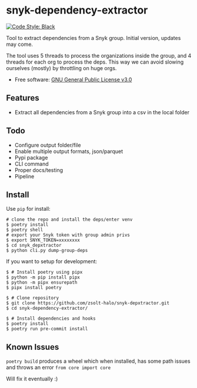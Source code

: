 # snyk-dependency-extractor
[![Code Style: Black](https://img.shields.io/badge/code%20style-black-000000.svg)](https://github.com/psf/black)

Tool to extract dependencies from a Snyk group. Initial version, updates may come.

The tool uses 5 threads to process the organizations inside the group, and 4 threads for each org to process the deps. This way we can avoid slowing ourselves (mostly) by throttling on huge orgs.

-   Free software: [GNU General Public License
    v3.0](https://github.com/zsolt-halo/snyk-depxtractor/blob/master/LICENSE)
<!-- -   Documentation: <https://snyk-dependency-extractor.readthedocs.io>. -->

## Features

- Extract all dependencies from a Snyk group into a csv in the local folder

## Todo
- Configure output folder/file
- Enable multiple output formats, json/parquet
- Pypi package
- CLI command
- Proper docs/testing
- Pipeline

## Install

Use `pip` for install:

``` console
# clone the repo and install the deps/enter venv
$ poetry install
$ poetry shell
# export your Snyk token with group admin privs
$ export SNYK_TOKEN=xxxxxxxx
$ cd snyk_depxtractor
$ python cli.py dump-group-deps
```

If you want to setup for development:

``` console
$ # Install poetry using pipx
$ python -m pip install pipx
$ python -m pipx ensurepath
$ pipx install poetry

$ # Clone repository
$ git clone https://github.com/zsolt-halo/snyk-depxtractor.git
$ cd snyk-dependency-extractor/

$ # Install dependencies and hooks
$ poetry install
$ poetry run pre-commit install
```

## Known Issues
`poetry build` produces a wheel which when installed, has some path issues and throws an error `from core import core`

Will fix it eventually :)
